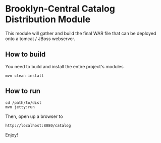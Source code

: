 # Brooklyn-Central Catalog Distribution Module

This module will gather and build the final WAR file that can be deployed onto a tomcat / JBoss webserver.

## How to build

You need to build and install the entire project's modules

    mvn clean install
    
## How to run

    cd /path/to/dist
    mvn jetty:run
    
Then, open up a browser to

    http://localhost:8080/catalog
    
Enjoy!
    
    